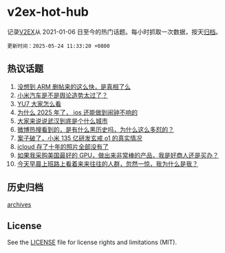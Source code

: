 # v2ex-hot-hub

 记录[V2EX](https://www.v2ex.com/)从 2021-01-06 日至今的热门话题。每小时抓取一次数据，按天[归档](archives)。

`更新时间：2025-05-24 11:33:20 +0800`

## 热议话题

1. [没想到 ARM 删帖来的这么快，是真相了么](https://www.v2ex.com/t/1133797)
1. [小米汽车是不是舆论造势太过了？](https://www.v2ex.com/t/1133883)
1. [YU7 大家怎么看](https://www.v2ex.com/t/1133778)
1. [为什么 2025 年了， ios 还能做到闹钟不响的](https://www.v2ex.com/t/1133793)
1. [大家来说说武汉到底是个什么城市](https://www.v2ex.com/t/1133798)
1. [微博热搜看到的，是有什么黑历史吗，为什么这么多怼的？](https://www.v2ex.com/t/1133787)
1. [案子破了，小米 135 亿研发玄戒 o1 的真实情况](https://www.v2ex.com/t/1133928)
1. [icloud 存了十年的照片全部没有了](https://www.v2ex.com/t/1133848)
1. [如果我采购美国最好的 GPU，做出来非常棒的产品，我是好商人还是买办？](https://www.v2ex.com/t/1133886)
1. [今天早晨上班路上看着来来往往的人群，忽然一惊，我为什么是我？](https://www.v2ex.com/t/1133810)

## 历史归档

[archives](archives)

## License

See the [LICENSE](LICENSE) file for license rights and limitations (MIT).

